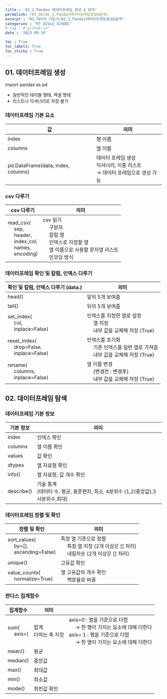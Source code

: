 ```yaml
---
title : '02_2.Pandas 데이터프레임 생성 & 탐색' 
permalink: /KT_DX/02_2.Pandas데이터프레임생성&탐색/
excerpt : "02.데이터 다듬기/02_2.Pandas데이터프레임생성&탐색"
categories : "KT_AIVLE_SCHOOL"
# tag : #"github.io"
date : '2023-09-16'

toc : True
toc_labels: True
toc_sticky : True
---
```


## 01. 데이터프레임 생성

import pandas as pd

- 일반적인 테이블 형태, 엑셀 형태
- 리스트나 딕셔너리로 저장 불가

<p></p>

### 데이터프레임 기본 요소 

| 값  | 의미 |
| --- | --- |
| index | 행 이름 |
| columns | 열 이름 |
| pd.DataFrame(data, index, columns) | 데이터 프레임 생성 <br> 딕셔너리, 이중 리스트 <br>  → 데이터 프레임으로 생성 가능 |

<p></p>

### csv 다루기 

| csv 다루기 |  의미 |
| --- | --- |
| read_csv(<br>&emsp; sep, <br>&emsp; header, <br>&emsp; index_col, <br>&emsp; names, <br>&emsp; encoding) |  csv 읽기 <br>&emsp; 구분자 <br>&emsp; 칼럼 열 <br>&emsp; 인덱스로 지정할 열 <br>&emsp; 열 이름으로 사용할 문자열 리스트 <br>&emsp; 인코딩 방식 |

<p></p>

### 데이터프레임 확인 및 칼럼, 인덱스 다루기

| 확인 및 칼럼, 인덱스 다루기 (data.)  | 의미 |
| --- | --- |
| head() | 앞의 5개 보여줌 |
| tail() | 뒤의 5개 보여줌 |
| set_index( <br>&emsp; col, <br>&emsp; inplace=False) | 인덱스를 지정한 열로 설정 <br>&emsp; 열 지정 <br>&emsp; 내부 값을 교체해 저장 (True)|
| reset_index( <br>&emsp; drop=False, <br>&emsp; inplace=False) | 인덱스를 초기화 <br>&emsp; 기존 인덱스를 일반 열로 가져옴 <br>&emsp; 내부 값을 교체해 저장 (True) |
| rename(<br>&emsp; columns, <br>&emsp; inplace=False) | 열 이름 변경 <br>&emsp; {변경전 : 변경후} <br>&emsp; 내부 값을 교체해 저장 (True) |


## 02. 데이터프레임 탐색

### 데이터프레임 기본 정보

| 기본 정보 | 의미 |
| --- | --- |
| index | 인덱스 확인 |
| columns | 열 이름 확인 |
| values | 값 확인 |
| dtypes | 열 자료형 확인 |
| info() | 열 자료형, 값 개수 확인 |
| describe() | 기술 통계 <br> (데이터 수, 평균, 표준편차, 최소, 4분위수 (1,2(중앙값),3사분위수,최대) |

<p></p>

### 데이터프레임 정렬 및 확인

| 정렬 및 확인 | 의미 |
| --- | --- |
| sort_values( <br>&emsp; by=[],<br>&emsp;  ascending=False) | 특정 열 기준으로 정렬 <br>&emsp; 특정 열 지정 (2개 이상은 [] 처리) <br>&emsp; 내림차순 (2개 이상은 [] 처리) |
| unique() | 고유값 확인 |
| value_counts( <br>&emsp; normalize=True) | 열 고유값의 개수 확인 <br>&emsp; 백분율로 바꿈 |

<p></p>

### 판다스 집계함수

| 집계함수  | 의미 | |
| --- | --- | --- |
| sum( <br>&emsp; axis=) | 합계 <br> 더하는 축 지정 | axis=0 : 열을 기준으로 더함 <br>&emsp; → 한 행이 가지는 요소에 대해 더한다 <br> axis= 1 : 행을 기준으로 더함 <br>&emsp; → 한 열이 가지는 요소에 대해 더한다|
| mean() | 평균 |
| median() | 중앙값 |
| max() | 최대값 |
| min() | 최소값 |
| mode() | 최빈값 확인 |

